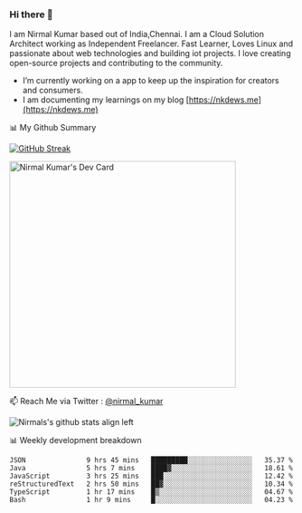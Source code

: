 ### Hi there 👋

 I am Nirmal Kumar based out of India,Chennai. I am a Cloud Solution Architect working as Independent Freelancer. Fast Learner, Loves Linux and passionate about web technologies and building iot projects. I love creating open-source projects and contributing to the community.

- I’m currently working on a app to keep up the inspiration for creators and consumers.
- I am documenting my learnings on my blog [https://nkdews.me](https://nkdews.me)


📊 My Github Summary

[![GitHub Streak](https://github-readme-streak-stats.herokuapp.com?user=nk-gears&theme=dark&hide_border=true&date_format=M%20j%5B%2C%20Y%5D)](https://git.io/streak-stats)

<a href="https://app.daily.dev/nirmal_kumar"><img src="https://api.daily.dev/devcards/a16cfcf02d384b16b41de71ce4d1d811.png?r=8ve" width="400" alt="Nirmal Kumar's Dev Card"/></a>

📫 Reach Me via  Twitter : [@nirmal_kumar](https://twitter.com/nirmal_kumar)

![Nirmals's github stats align left](https://github-readme-stats.vercel.app/api?username=nk-gears&show_icons=true)


📊 Weekly development breakdown

<!--START_SECTION:waka-->

```text
JSON               9 hrs 45 mins   █████████░░░░░░░░░░░░░░░░   35.37 %
Java               5 hrs 7 mins    ████▓░░░░░░░░░░░░░░░░░░░░   18.61 %
JavaScript         3 hrs 25 mins   ███░░░░░░░░░░░░░░░░░░░░░░   12.42 %
reStructuredText   2 hrs 50 mins   ██▓░░░░░░░░░░░░░░░░░░░░░░   10.34 %
TypeScript         1 hr 17 mins    █▒░░░░░░░░░░░░░░░░░░░░░░░   04.67 %
Bash               1 hr 9 mins     █░░░░░░░░░░░░░░░░░░░░░░░░   04.23 %
```

<!--END_SECTION:waka-->


